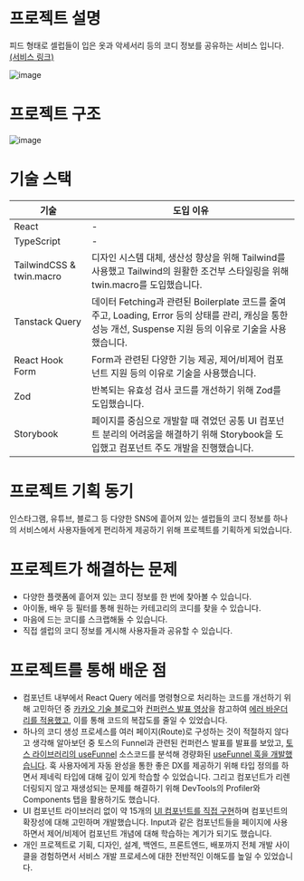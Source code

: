 # 프로젝트 설명

피드 형태로 셀럽들이 입은 옷과 악세서리 등의 코디 정보를 공유하는 서비스 입니다. [(서비스 링크)](https://celebpick.site/)

![image](https://github.com/user-attachments/assets/8bfbb38a-31a7-4120-a37c-03eb089adb86)

# 프로젝트 구조

![image](https://github.com/user-attachments/assets/214c1e54-4fb2-4650-ba98-5cb75cc9cc15)

# 기술 스택

| 기술 | 도입 이유 |
| --- | --- |
| React | - |
| TypeScript | - |
| TailwindCSS & twin.macro | 디자인 시스템 대체, 생산성 향상을 위해 Tailwind를 사용했고 Tailwind의 원활한 조건부 스타일링을 위해 twin.macro를 도입했습니다.  |
| Tanstack Query | 데이터 Fetching과 관련된 Boilerplate 코드를 줄여주고, Loading, Error 등의 상태를 관리, 캐싱을 통한 성능 개선, Suspense 지원 등의 이유로 기술을 사용했습니다. |
| React Hook Form | Form과 관련된 다양한 기능 제공, 제어/비제어 컴포넌트 지원 등의 이유로 기술을 사용했습니다.  |
| Zod | 반복되는 유효성 검사 코드를 개선하기 위해 Zod를 도입했습니다.  |
| Storybook | 페이지를 중심으로 개발할 때 겪었던 공통 UI 컴포넌트 분리의 어려움을 해결하기 위해 Storybook을 도입했고 컴포넌트 주도 개발을 진행했습니다. |

# 프로젝트 기획 동기

인스타그램, 유튜브, 블로그 등 다양한 SNS에 흩어져 있는 셀럽들의 코디 정보를 하나의 서비스에서 사용자들에게 편리하게 제공하기 위해 프로젝트를 기획하게 되었습니다.

# 프로젝트가 해결하는 문제

- 다양한 플랫폼에 흩어져 있는 코디 정보를 한 번에 찾아볼 수 있습니다.
- 아이돌, 배우 등 필터를 통해 원하는 카테고리의 코디를 찾을 수 있습니다.
- 마음에 드는 코디를 스크랩해둘 수 있습니다.
- 직접 셀럽의 코디 정보를 게시해 사용자들과 공유할 수 있습니다.

# 프로젝트를 통해 배운 점

- 컴포넌트 내부에서 React Query 에러를 명령형으로 처리하는 코드를 개선하기 위해 고민하던 중 [카카오 기술 블로그](https://fe-developers.kakaoent.com/2022/221110-error-boundary/)와 [컨퍼런스 발표 영상](https://youtu.be/012IPbMX_y4?si=mY0dtZ9QEYo_PuWj)을 참고하여 [에러 바운더리를 적용했고](https://github.com/celeb-pick/frontend/tree/master/src/components/errors), 이를 통해 코드의 복잡도를 줄일 수 있었습니다.
- 하나의 코디 생성 프로세스를 여러 페이지(Route)로 구성하는 것이 적절하지 않다고 생각해 알아보던 중 토스의 Funnel과 관련된 컨퍼런스 발표를 발표를 보았고, [토스 라이브러리의 useFunnel](https://github.com/toss/slash/blob/main/packages/react/use-funnel/src/useFunnel.tsx) 소스코드를 분석해 경량화된 [useFunnel 훅을 개발했습니다](https://github.com/celeb-pick/frontend/blob/master/src/hooks/useFunnel/useFunnel.tsx). 훅 사용자에게 자동 완성을 통한 좋은 DX를 제공하기 위해 타입 정의를 하면서 제네릭 타입에 대해 깊이 있게 학습할 수 있었습니다. 그리고 컴포넌트가 리렌더링되지 않고 재생성되는 문제를 해결하기 위해 DevTools의 Profiler와 Components 탭을 활용하기도 했습니다.
- UI 컴포넌트 라이브러리 없이 약 15개의 [UI 컴포넌트를 직접 구현](https://github.com/celeb-pick/frontend/blob/master/src/components/atoms/Button/Button.tsx)하며 컴포넌트의 확장성에 대해 고민하며 개발했습니다. Input과 같은 컴포넌트들을 페이지에 사용하면서 제어/비제어 컴포넌트 개념에 대해 학습하는 계기가 되기도 했습니다.
- 개인 프로젝트로 기획, 디자인, 설계, 백엔드, 프론트엔드, 배포까지 전체 개발 사이클을 경험하면서 서비스 개발 프로세스에 대한 전반적인 이해도를 높일 수 있었습니다.
